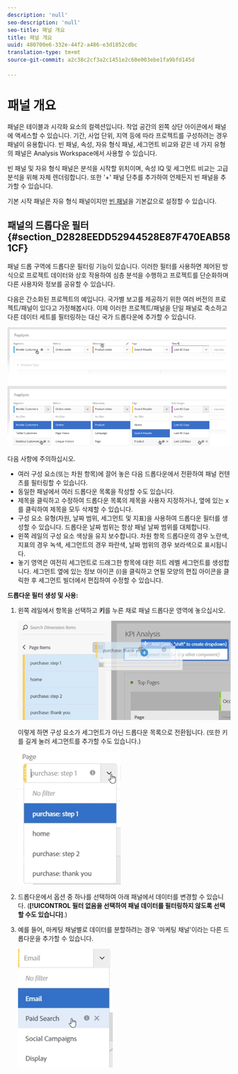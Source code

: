 ```yaml
---
description: 'null'
seo-description: 'null'
seo-title: 패널 개요
title: 패널 개요
uuid: 480700e6-332e-44f2-a486-e3d1852cdbc
translation-type: tm+mt
source-git-commit: a2c38c2cf3a2c1451e2c60e003ebe1fa9bfd145d

---
```



# 패널 개요

패널은 테이블과 시각화 요소의 컬렉션입니다. 작업 공간의 왼쪽 상단 아이콘에서 패널에 액세스할 수 있습니다. 기간, 사업 단위, 지역 등에 따라 프로젝트를 구성하려는 경우 패널이 유용합니다. 빈 패널, 속성, 자유 형식 패널, 세그먼트 비교와 같은 네 가지 유형의 패널은 Analysis Workspace에서 사용할 수 있습니다.

빈 패널 및 자유 형식 패널은 분석을 시작할 위치이며, 속성 IQ 및 세그먼트 비교는 고급 분석을 위해 자체 렌더링합니다. 또한 '+' 패널 단추를 추가하여 언제든지 빈 패널을 추가할 수 있습니다.

기본 시작 패널은 자유 형식 패널이지만 [빈 패널](../../../analyze/analysis-workspace/c-panels/blank-panel.md#concept_B0AD924A792F4166B13448AC253CE7E2)을 기본값으로 설정할 수 있습니다.

## 패널의 드롭다운 필터 {#section_D2828EEDD52944528E87F470EAB581CF}

패널 드롭 구역에 드롭다운 필터링 기능이 있습니다. 이러한 필터를 사용하면 제어된 방식으로 프로젝트 데이터와 상호 작용하여 심층 분석을 수행하고 프로젝트를 단순화하며 다른 사용자와 정보를 공유할 수 있습니다.

다음은 간소화된 프로젝트의 예입니다. 국가별 보고를 제공하기 위한 여러 버전의 프로젝트/패널이 있다고 가정해봅시다. 이제 이러한 프로젝트/패널을 단일 패널로 축소하고 다른 데이터 세트를 필터링하는 대신 국가 드롭다운에 추가할 수 있습니다.

![](assets/dropdowns.png)

다음 사항에 주의하십시오.

* 여러 구성 요소(또는 차원 항목)에 끌어 놓은 다음 드롭다운에서 전환하여 패널 컨텐츠를 필터링할 수 있습니다.
* 동일한 패널에서 여러 드롭다운 목록을 작성할 수도 있습니다.
* 제목을 클릭하고 수정하여 드롭다운 목록의 제목을 사용자 지정하거나, 옆에 있는 x를 클릭하여 제목을 모두 삭제할 수 있습니다.
* 구성 요소 유형(차원, 날짜 범위, 세그먼트 및 지표)을 사용하여 드롭다운 필터를 생성할 수 있습니다. 드롭다운 날짜 범위는 항상 패널 날짜 범위를 대체합니다.
* 왼쪽 레일의 구성 요소 색상을 유지 보수합니다. 차원 항목 드롭다운의 경우 노란색, 지표의 경우 녹색, 세그먼트의 경우 파란색, 날짜 범위의 경우 보라색으로 표시됩니다.
* 놓기 영역은 여전히 세그먼트로 드래그한 항목에 대한 히트 레벨 세그먼트를 생성합니다. 세그먼트 옆에 있는 정보 아이콘 (i)을 클릭하고 연필 모양의 편집 아이콘을 클릭한 후 세그먼트 빌더에서 편집하여 수정할 수 있습니다.

**드롭다운 필터 생성 및 사용:**

1. 왼쪽 레일에서 항목을 선택하고 **키**&#x200B;를 누른 채로 패널 드롭다운 영역에 놓으십시오.

   ![](assets/create_dropdown.png)

   이렇게 하면 구성 요소가 세그먼트가 아닌 드롭다운 목록으로 전환됩니다. (또한   키를 길게 눌러 세그먼트를 추가할 수도 있습니다.)

   ![](assets/dropdown.png)

1. 드롭다운에서 옵션 중 하나를 선택하여 아래 패널에서 데이터를 변경할 수 있습니다. (**[!UICONTROL 필터 없음을 선택하여 패널 데이터를 필터링하지 않도록 선택할 수도 있습니다]**.)
1. 예를 들어, 마케팅 채널별로 데이터를 분할하려는 경우 '마케팅 채널'이라는 다른 드롭다운을 추가할 수 있습니다.

   ![](assets/mc_dropdown.png)

